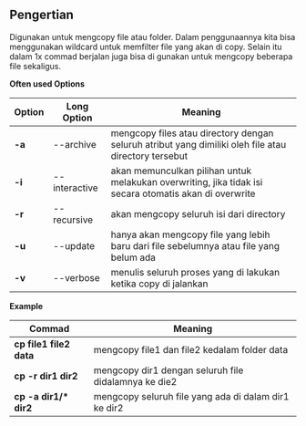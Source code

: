 ## Pengertian

Digunakan untuk mengcopy file atau folder. Dalam penggunaannya kita bisa menggunakan wildcard untuk memfilter file yang akan di copy. Selain itu dalam 1x commad berjalan juga bisa di gunakan untuk mengcopy beberapa file sekaligus.

**Often used Options**

Option | Long Option | Meaning
--- | --- | ---
**-a** | --archive | mengcopy files atau directory dengan seluruh atribut yang dimiliki oleh file atau directory tersebut
**-i** | --interactive | akan memunculkan pilihan untuk melakukan overwriting, jika tidak isi secara otomatis akan di overwrite
**-r** | --recursive | akan mengcopy seluruh isi dari directory
**-u** | --update | hanya akan mengcopy file yang lebih baru dari file sebelumnya atau file yang belum ada
**-v** | --verbose | menulis seluruh proses yang di lakukan ketika copy di jalankan

**Example**

Commad | Meaning
--- | ---
**cp file1 file2 data** | mengcopy file1 dan file2 kedalam folder data
**cp -r dir1 dir2** | mengcopy dir1 dengan seluruh file didalamnya ke die2
**cp -a dir1/\* dir2** | mengcopy seluruh file yang ada di dalam dir1 ke dir2